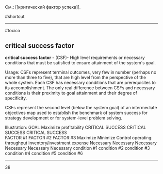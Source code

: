 См.: [[критический фактор успеха]].

#shortcut




<hr/>

#tocico

## critical success factor

<b>critical success factor</b> - (CSF)- High level requirements or necessary conditions that must be satisfied to ensure attainment of the system's goal.



Usage: CSFs represent terminal outcomes, very few in number (perhaps no more than three to five), that are high level from the perspective of the whole system.  Each CSF has necessary conditions that are prerequisites to its accomplishment.  The only real difference between CSFs and necessary conditions is their proximity to goal attainment and their degree of specificity.

CSFs represent the second level (below the system goal) of an intermediate objectives map used to 
establish the benchmark of system success for strategy development or for system-level problem solving. 

Illustration: 
GOAL 
Maximize profitability 
CRITICAL SUCCESS
CRITICAL SUCCESS
CRITICAL SUCCESS  
FACTOR #1 
FACTOR #2 
FACTOR #3 
Maximize 
Minimize 
Control operating 
throughput 
Inventory/investment 
expense 
Necessary 
Necessary 
Necessary 
Necessary 
Necessary 
Necessary 
condition #1 
condition #2 
condition #3 
condition #4 
condition #5 
condition #6 
<hr/>
38 
 



